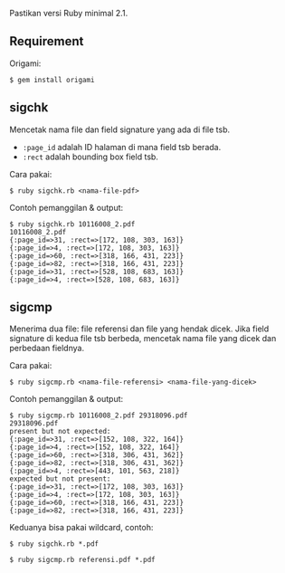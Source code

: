 Pastikan versi Ruby minimal 2.1.

## Requirement

Origami:

```
$ gem install origami
```

## sigchk

Mencetak nama file dan field signature yang ada di file tsb.

- `:page_id` adalah ID halaman di mana field tsb berada.
- `:rect` adalah bounding box field tsb.

Cara pakai:

```
$ ruby sigchk.rb <nama-file-pdf>
```

Contoh pemanggilan & output:

```
$ ruby sigchk.rb 10116008_2.pdf
10116008_2.pdf
{:page_id=>31, :rect=>[172, 108, 303, 163]}
{:page_id=>4, :rect=>[172, 108, 303, 163]}
{:page_id=>60, :rect=>[318, 166, 431, 223]}
{:page_id=>82, :rect=>[318, 166, 431, 223]}
{:page_id=>31, :rect=>[528, 108, 683, 163]}
{:page_id=>4, :rect=>[528, 108, 683, 163]}
```

## sigcmp

Menerima dua file: file referensi dan file yang hendak dicek. Jika field signature di kedua file tsb berbeda, mencetak nama file yang dicek dan perbedaan fieldnya.

Cara pakai:

```console
$ ruby sigcmp.rb <nama-file-referensi> <nama-file-yang-dicek>
```

Contoh pemanggilan & output:

```console
$ ruby sigcmp.rb 10116008_2.pdf 29318096.pdf
29318096.pdf
present but not expected:
{:page_id=>31, :rect=>[152, 108, 322, 164]}
{:page_id=>4, :rect=>[152, 108, 322, 164]}
{:page_id=>60, :rect=>[318, 306, 431, 362]}
{:page_id=>82, :rect=>[318, 306, 431, 362]}
{:page_id=>4, :rect=>[443, 101, 563, 218]}
expected but not present:
{:page_id=>31, :rect=>[172, 108, 303, 163]}
{:page_id=>4, :rect=>[172, 108, 303, 163]}
{:page_id=>60, :rect=>[318, 166, 431, 223]}
{:page_id=>82, :rect=>[318, 166, 431, 223]}
```

Keduanya bisa pakai wildcard, contoh:

```console
$ ruby sigchk.rb *.pdf

$ ruby sigcmp.rb referensi.pdf *.pdf
```
